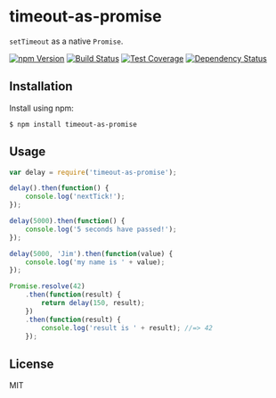# timeout-as-promise

`setTimeout` as a native `Promise`.

[![npm Version][npm-badge]][npm]
[![Build Status][build-badge]][build-status]
[![Test Coverage][coverage-badge]][coverage-result]
[![Dependency Status][dep-badge]][dep-status]

## Installation

Install using npm:

    $ npm install timeout-as-promise

## Usage

```js
var delay = require('timeout-as-promise');

delay().then(function() {
    console.log('nextTick!');
});

delay(5000).then(function() {
    console.log('5 seconds have passed!');
});

delay(5000, 'Jim').then(function(value) {
    console.log('my name is ' + value);
});

Promise.resolve(42)
    .then(function(result) {
        return delay(150, result);
    })
    .then(function(result) {
        console.log('result is ' + result); //=> 42
    });
```

## License

MIT

[build-badge]: https://img.shields.io/travis/jimf/timeout-as-promise/master.svg
[build-status]: https://travis-ci.org/jimf/timeout-as-promise
[npm-badge]: https://img.shields.io/npm/v/timeout-as-promise.svg
[npm]: https://www.npmjs.org/package/timeout-as-promise
[coverage-badge]: https://img.shields.io/coveralls/jimf/timeout-as-promise.svg
[coverage-result]: https://coveralls.io/r/jimf/timeout-as-promise
[dep-badge]: https://img.shields.io/david/jimf/timeout-as-promise.svg
[dep-status]: https://david-dm.org/jimf/timeout-as-promise

